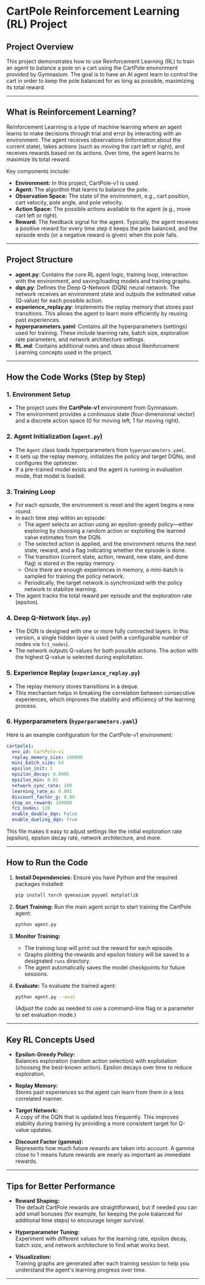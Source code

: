 # CartPole Reinforcement Learning (RL) Project

## Project Overview
This project demonstrates how to use Reinforcement Learning (RL) to train an agent to balance a pole on a cart using the CartPole environment provided by Gymnasium. The goal is to have an AI agent learn to control the cart in order to keep the pole balanced for as long as possible, maximizing its total reward.

---

## What is Reinforcement Learning?
Reinforcement Learning is a type of machine learning where an agent learns to make decisions through trial and error by interacting with an environment. The agent receives observations (information about the current state), takes actions (such as moving the cart left or right), and receives rewards based on its actions. Over time, the agent learns to maximize its total reward.

Key components include:
- **Environment:** In this project, CartPole-v1 is used.
- **Agent:** The algorithm that learns to balance the pole.
- **Observation Space:** The state of the environment, e.g., cart position, cart velocity, pole angle, and pole velocity.
- **Action Space:** The possible actions available to the agent (e.g., move cart left or right).
- **Reward:** The feedback signal for the agent. Typically, the agent receives a positive reward for every time step it keeps the pole balanced, and the episode ends (or a negative reward is given) when the pole falls.

---

## Project Structure

- **agent.py**: Contains the core RL agent logic, training loop, interaction with the environment, and saving/loading models and training graphs.
- **dqn.py**: Defines the Deep Q-Network (DQN) neural network. The network receives an environment state and outputs the estimated value (Q-value) for each possible action.
- **experience_replay.py**: Implements the replay memory that stores past transitions. This allows the agent to learn more efficiently by reusing past experiences.
- **hyperparameters.yaml**: Contains all the hyperparameters (settings) used for training. These include learning rate, batch size, exploration rate parameters, and network architecture settings.
- **RL.md**: Contains additional notes and ideas about Reinforcement Learning concepts used in the project.

---

## How the Code Works (Step by Step)

### 1. Environment Setup
- The project uses the **CartPole-v1** environment from Gymnasium.
- The environment provides a continuous state (four-dimensional vector) and a discrete action space (0 for moving left, 1 for moving right).

### 2. Agent Initialization (`agent.py`)
- The `Agent` class loads hyperparameters from `hyperparameters.yaml`.
- It sets up the replay memory, initializes the policy and target DQNs, and configures the optimizer.
- If a pre-trained model exists and the agent is running in evaluation mode, that model is loaded.

### 3. Training Loop
- For each episode, the environment is reset and the agent begins a new round.
- In each time step within an episode:
  - The agent selects an action using an epsilon-greedy policy—either exploring by choosing a random action or exploiting the learned value estimates from the DQN.
  - The selected action is applied, and the environment returns the next state, reward, and a flag indicating whether the episode is done.
  - The transition (current state, action, reward, new state, and done flag) is stored in the replay memory.
  - Once there are enough experiences in memory, a mini-batch is sampled for training the policy network.
  - Periodically, the target network is synchronized with the policy network to stabilize learning.
- The agent tracks the total reward per episode and the exploration rate (epsilon).

### 4. Deep Q-Network (`dqn.py`)
- The DQN is designed with one or more fully connected layers. In this version, a single hidden layer is used (with a configurable number of nodes via `fc1_nodes`).
- The network outputs Q-values for both possible actions. The action with the highest Q-value is selected during exploitation.

### 5. Experience Replay (`experience_replay.py`)
- The replay memory stores transitions in a deque.
- This mechanism helps in breaking the correlation between consecutive experiences, which improves the stability and efficiency of the learning process.

### 6. Hyperparameters (`hyperparameters.yaml`)
Here is an example configuration for the CartPole-v1 environment:
```yaml
cartpole1:
  env_id: CartPole-v1
  replay_memory_size: 100000
  mini_batch_size: 64
  epsilon_init: 1
  epsilon_decay: 0.9995
  epsilon_min: 0.01
  network_sync_rate: 100
  learning_rate_a: 0.001
  discount_factor_g: 0.99
  stop_on_reward: 100000
  fc1_nodes: 128
  enable_double_dqn: False
  enable_dueling_dqn: True
```
This file makes it easy to adjust settings like the initial exploration rate (epsilon), epsilon decay rate, network architecture, and more.

---

## How to Run the Code

1. **Install Dependencies:**
   Ensure you have Python and the required packages installed:
   ```bash
   pip install torch gymnasium pyyaml matplotlib
   ```

2. **Start Training:**
   Run the main agent script to start training the CartPole agent:
   ```bash
   python agent.py
   ```

3. **Monitor Training:**
   - The training loop will print out the reward for each episode.
   - Graphs plotting the rewards and epsilon history will be saved to a designated `runs` directory.
   - The agent automatically saves the model checkpoints for future sessions.

4. **Evaluate:**
   To evaluate the trained agent:
   ```bash
   python agent.py --eval
   ```
   (Adjust the code as needed to use a command-line flag or a parameter to set evaluation mode.)

---

## Key RL Concepts Used

- **Epsilon-Greedy Policy:**  
  Balances exploration (random action selection) with exploitation (choosing the best-known action). Epsilon decays over time to reduce exploration.

- **Replay Memory:**  
  Stores past experiences so the agent can learn from them in a less correlated manner.

- **Target Network:**  
  A copy of the DQN that is updated less frequently. This improves stability during training by providing a more consistent target for Q-value updates.

- **Discount Factor (gamma):**  
  Represents how much future rewards are taken into account. A gamma close to 1 means future rewards are nearly as important as immediate rewards.

---

## Tips for Better Performance

- **Reward Shaping:**  
  The default CartPole rewards are straightforward, but if needed you can add small bonuses (for example, for keeping the pole balanced for additional time steps) to encourage longer survival.

- **Hyperparameter Tuning:**  
  Experiment with different values for the learning rate, epsilon decay, batch size, and network architecture to find what works best.

- **Visualization:**  
  Training graphs are generated after each training session to help you understand the agent's learning progress over time.

---

